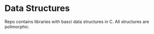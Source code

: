 # Data Structures

Repo contains libraries with basci data structures in C. All structures are polimorphic.